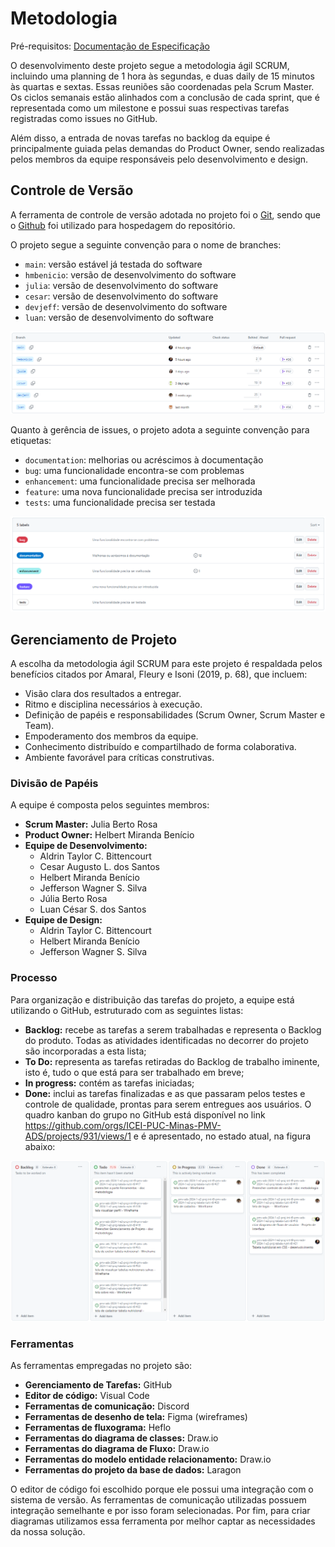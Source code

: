 # Metodologia

Pré-requisitos: [Documentação de Especificação](https://github.com/ICEI-PUC-Minas-PMV-ADS/pmv-ads-2024-1-e2-proj-int-t9-pmv-ads-2024-1-e2-proj-tabela-nutri-t9/blob/main/docs/02-Especifica%C3%A7%C3%A3o%20do%20Projeto.md)

O desenvolvimento deste projeto segue a metodologia ágil SCRUM, incluindo uma planning de 1 hora às segundas, e duas daily de 15 minutos às quartas e sextas. Essas reuniões são coordenadas pela Scrum Master. Os ciclos semanais estão alinhados com a conclusão de cada sprint, que é representada como um milestone e possui suas respectivas tarefas registradas como issues no GitHub.

Além disso, a entrada de novas tarefas no backlog da equipe é principalmente guiada pelas demandas do Product Owner, sendo realizadas pelos membros da equipe responsáveis pelo desenvolvimento e design.

## Controle de Versão

A ferramenta de controle de versão adotada no projeto foi o
[Git](https://git-scm.com/), sendo que o [Github](https://github.com)
foi utilizado para hospedagem do repositório.

O projeto segue a seguinte convenção para o nome de branches:

- `main`: versão estável já testada do software
- `hmbenicio`: versão de desenvolvimento do software
- `julia`: versão de desenvolvimento do software
- `cesar`: versão de desenvolvimento do software
- `devjeff`: versão de desenvolvimento do software
- `luan`: versão de desenvolvimento do software

![Branches](img/branches.png)

Quanto à gerência de issues, o projeto adota a seguinte convenção para
etiquetas:

- `documentation`: melhorias ou acréscimos à documentação
- `bug`: uma funcionalidade encontra-se com problemas
- `enhancement`: uma funcionalidade precisa ser melhorada
- `feature`: uma nova funcionalidade precisa ser introduzida
- `tests`: uma funcionalidade precisa ser testada

![Controle de versão](img/Controle_de_versao.png)

## Gerenciamento de Projeto

A escolha da metodologia ágil SCRUM para este projeto é respaldada pelos benefícios citados por Amaral, Fleury e Isoni (2019, p. 68), que incluem:

- Visão clara dos resultados a entregar.
- Ritmo e disciplina necessários à execução.
- Definição de papéis e responsabilidades (Scrum Owner, Scrum Master e Team).
- Empoderamento dos membros da equipe.
- Conhecimento distribuído e compartilhado de forma colaborativa.
- Ambiente favorável para críticas construtivas.

### Divisão de Papéis

A equipe é composta pelos seguintes membros:

- **Scrum Master:** Julia Berto Rosa
- **Product Owner:** Helbert Miranda Benício
- **Equipe de Desenvolvimento:** 
  - Aldrin Taylor C. Bittencourt 
  - Cesar Augusto L. dos Santos
  - Helbert Miranda Benício
  - Jefferson Wagner S. Silva
  - Júlia Berto Rosa
  - Luan César S. dos Santos
- **Equipe de Design:** 
  - Aldrin Taylor C. Bittencourt
  - Helbert Miranda Benício
  - Jefferson Wagner S. Silva

### Processo

Para organização e distribuição das tarefas do projeto, a equipe está utilizando o GitHub, estruturado com as seguintes listas:
- **Backlog:** recebe as tarefas a serem trabalhadas e representa o Backlog do produto. Todas as atividades identificadas no decorrer do projeto são incorporadas a esta lista;
- **To Do:** representa as tarefas retiradas do Backlog de trabalho iminente, isto é, tudo o que está para ser trabalhado em breve;
- **In progress:** contém as tarefas iniciadas;
- **Done:** inclui as tarefas finalizadas e as que passaram pelos testes e controle de qualidade, prontas para serem entregues aos usuários.
O quadro kanban do grupo no GitHub está disponível no link https://github.com/orgs/ICEI-PUC-Minas-PMV-ADS/projects/931/views/1 e é apresentado, no estado atual, na figura abaixo:

![Quadro Kanban](img/quadro_kanban.png)

### Ferramentas

As ferramentas empregadas no projeto são:

- **Gerenciamento de Tarefas:** GitHub
- **Editor de código:** Visual Code
- **Ferramentas de comunicação:** Discord
- **Ferramentas de desenho de tela:** Figma (wireframes)
- **Ferramentas de fluxograma:** Heflo
- **Ferramentas do diagrama de classes:** Draw.io
- **Ferramentas do diagrama de Fluxo:** Draw.io
- **Ferramentas do modelo entidade relacionamento:** Draw.io
- **Ferramentas do projeto da base de dados:** Laragon

O editor de código foi escolhido porque ele possui uma integração com o
sistema de versão. As ferramentas de comunicação utilizadas possuem
integração semelhante e por isso foram selecionadas. Por fim, para criar
diagramas utilizamos essa ferramenta por melhor captar as
necessidades da nossa solução.